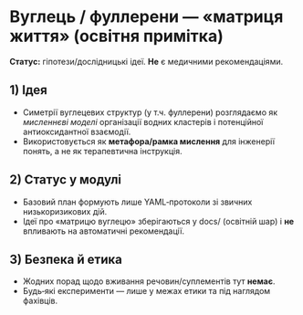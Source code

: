 # Вуглець / фуллерени — «матриця життя» (освітня примітка)

**Статус:** гіпотези/дослідницькі ідеї. **Не** є медичними рекомендаціями.

## 1) Ідея
- Симетрії вуглецевих структур (у т.ч. фуллерени) розглядаємо як *мисленнєві моделі* організації водних кластерів і потенційної антиоксидантної взаємодії.  
- Використовується як **метафора/рамка мислення** для інженерії понять, а не як терапевтична інструкція.

## 2) Статус у модулі
- Базовий план формують лише YAML‑протоколи зі звичних низькоризикових дій.  
- Ідеї про «матрицю вуглецю» зберігаються у docs/ (освітній шар) і **не** впливають на автоматичні рекомендації.

## 3) Безпека й етика
- Жодних порад щодо вживання речовин/суплементів тут **немає**.  
- Будь‑які експерименти — лише у межах етики та під наглядом фахівців.
